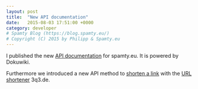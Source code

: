 ```yaml
---
layout: post
title:  "New API documentation"
date:   2015-08-03 17:51:00 +0000
category: developer
# Spamty Blog (https://blog.spamty.eu/)
# Copyright (C) 2015 by Philipp & Spamty.eu
---
```

I published the new [API documentation](https://dev.spamty.eu/) for spamty.eu. 
It is powered by Dokuwiki.

Furthermore we introduced a new API method to [shorten a link](https://dev.spamty.eu/shorturlcreate/) with the [URL shortener](http://3q3.de/) 3q3.de. 
